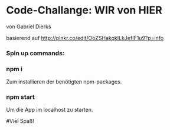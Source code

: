 # Code-Challange: WIR von HIER

von Gabriel Dierks

basierend auf http://plnkr.co/edit/OoZSHakqkILkJefIF1u9?p=info

### Spin up commands:

### npm i

Zum installieren der benötigten npm-packages.

### npm start

Um die App im localhost zu starten.

#Viel Spaß!
